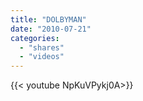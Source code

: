 ```yaml
---
title: "DOLBYMAN"
date: "2010-07-21"
categories:
  - "shares"
  - "videos"
---
```


<div style="width: 70vw;">{{< youtube NpKuVPykj0A>}}</div>
